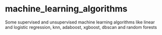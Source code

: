 # machine_learning_algorithms
Some supervised and unsupervised machine learning algorithms like linear and logistic regression, knn, adaboost, xgboost, dbscan and random forests 
